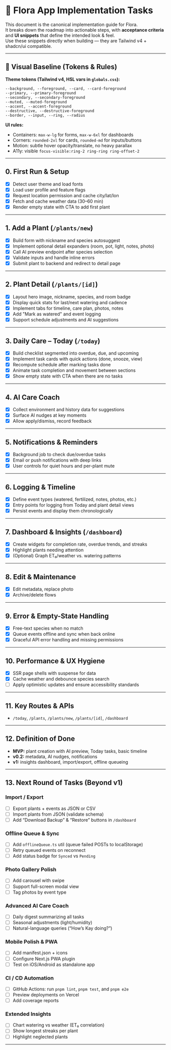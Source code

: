 # 🌿 Flora App Implementation Tasks

This document is the canonical implementation guide for Flora.  
It breaks down the roadmap into actionable steps, with **acceptance criteria** and **UI snippets** that define the intended look & feel.  
Use these snippets directly when building — they are Tailwind v4 + shadcn/ui compatible.

---

## 🔧 Visual Baseline (Tokens & Rules)

**Theme tokens (Tailwind v4, HSL vars in `globals.css`):**
```
--background, --foreground, --card, --card-foreground
--primary, --primary-foreground
--secondary, --secondary-foreground
--muted, --muted-foreground
--accent, --accent-foreground
--destructive, --destructive-foreground
--border, --input, --ring, --radius
```

**UI rules:**
- Containers: `max-w-lg` for forms, `max-w-6xl` for dashboards
- Corners: `rounded-2xl` for cards, `rounded-md` for inputs/buttons
- Motion: subtle hover opacity/translate, no heavy parallax
- A11y: visible `focus-visible:ring-2 ring-ring ring-offset-2`

---

## 0. First Run & Setup
- [x] Detect user theme and load fonts
- [x] Load user profile and feature flags
- [x] Request location permission and cache city/lat/lon
- [x] Fetch and cache weather data (30–60 min)
- [x] Render empty state with CTA to add first plant

---

## 1. Add a Plant (`/plants/new`)
- [x] Build form with nickname and species autosuggest
- [x] Implement optional detail expanders (room, pot, light, notes, photo)
- [x] Call AI preview endpoint after species selection
- [x] Validate inputs and handle inline errors
- [x] Submit plant to backend and redirect to detail page

---

## 2. Plant Detail (`/plants/[id]`)
- [x] Layout hero image, nickname, species, and room badge
- [x] Display quick stats for last/next watering and cadence
- [x] Implement tabs for timeline, care plan, photos, notes
- [x] Add "Mark as watered" and event logging
- [x] Support schedule adjustments and AI suggestions

---

## 3. Daily Care – Today (`/today`)
- [x] Build checklist segmented into overdue, due, and upcoming
- [x] Implement task cards with quick actions (done, snooze, view)
- [x] Recompute schedule after marking tasks done
- [x] Animate task completion and movement between sections
- [x] Show empty state with CTA when there are no tasks

---

## 4. AI Care Coach
- [x] Collect environment and history data for suggestions
- [x] Surface AI nudges at key moments
- [x] Allow apply/dismiss, record feedback

---

## 5. Notifications & Reminders
- [x] Background job to check due/overdue tasks
- [x] Email or push notifications with deep links
 - [x] User controls for quiet hours and per-plant mute

---

## 6. Logging & Timeline
- [x] Define event types (watered, fertilized, notes, photos, etc.)
- [x] Entry points for logging from Today and plant detail views
- [x] Persist events and display them chronologically

---

## 7. Dashboard & Insights (`/dashboard`)
- [x] Create widgets for completion rate, overdue trends, and streaks
- [x] Highlight plants needing attention
- [x] (Optional) Graph ET₀/weather vs. watering patterns

---

## 8. Edit & Maintenance
- [x] Edit metadata, replace photo
- [x] Archive/delete flows

---

## 9. Error & Empty-State Handling
- [x] Free-text species when no match
- [x] Queue events offline and sync when back online
- [x] Graceful API error handling and missing permissions

---

## 10. Performance & UX Hygiene
- [x] SSR page shells with suspense for data
- [x] Cache weather and debounce species search
- [ ] Apply optimistic updates and ensure accessibility standards

---

## 11. Key Routes & APIs
- `/today`, `/plants`, `/plants/new`, `/plants/[id]`, `/dashboard`

---

## 12. Definition of Done
- **MVP:** plant creation with AI preview, Today tasks, basic timeline
- **v0.2:** metadata, AI nudges, notifications
- **v1:** insights dashboard, import/export, offline queueing

---

## 13. Next Round of Tasks (Beyond v1)

### Import / Export
- [ ] Export plants + events as JSON or CSV
- [ ] Import plants from JSON (validate schema)
- [ ] Add “Download Backup” & “Restore” buttons in `/dashboard`

### Offline Queue & Sync
- [ ] Add `offlineQueue.ts` util (queue failed POSTs to localStorage)
- [ ] Retry queued events on reconnect
- [ ] Add status badge for `Synced` vs `Pending`

### Photo Gallery Polish
- [ ] Add carousel with swipe
- [ ] Support full-screen modal view
- [ ] Tag photos by event type

### Advanced AI Care Coach
- [ ] Daily digest summarizing all tasks
- [ ] Seasonal adjustments (light/humidity)
- [ ] Natural-language queries (“How’s Kay doing?”)

### Mobile Polish & PWA
- [ ] Add manifest.json + icons
- [ ] Configure Next.js PWA plugin
- [ ] Test on iOS/Android as standalone app

### CI / CD Automation
- [ ] GitHub Actions: run `pnpm lint`, `pnpm test`, and `pnpm e2e`
- [ ] Preview deployments on Vercel
- [ ] Add coverage reports

### Extended Insights
- [ ] Chart watering vs weather (ET₀ correlation)
- [ ] Show longest streaks per plant
- [ ] Highlight neglected plants

---
